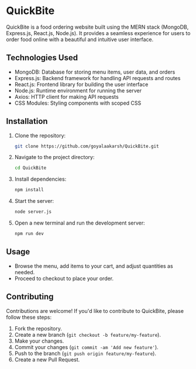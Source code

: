 # QuickBite

QuickBite is a food ordering website built using the MERN stack (MongoDB, Express.js, React.js, Node.js). It provides a seamless experience for users to order food online with a beautiful and intuitive user interface.

## Technologies Used

- MongoDB: Database for storing menu items, user data, and orders
- Express.js: Backend framework for handling API requests and routes
- React.js: Frontend library for building the user interface
- Node.js: Runtime environment for running the server
- Axios: HTTP client for making API requests
- CSS Modules: Styling components with scoped CSS

## Installation

1. Clone the repository:

   ```bash
   git clone https://github.com/goyalaakarsh/QuickBite.git
   ```

2. Navigate to the project directory:

   ```bash
   cd QuickBite
   ```

3. Install dependencies:

   ```bash
   npm install
   ```

4. Start the server:

   ```bash
   node server.js
   ```

5. Open a new terminal and run the development server:

   ```bash
   npm run dev
   ```


## Usage

- Browse the menu, add items to your cart, and adjust quantities as needed.
- Proceed to checkout to place your order.

## Contributing

Contributions are welcome! If you'd like to contribute to QuickBite, please follow these steps:

1. Fork the repository.
2. Create a new branch (`git checkout -b feature/my-feature`).
3. Make your changes.
4. Commit your changes (`git commit -am 'Add new feature'`).
5. Push to the branch (`git push origin feature/my-feature`).
6. Create a new Pull Request.

